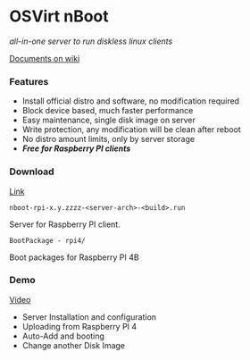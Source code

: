 # OSVirt nBoot
  _all-in-one server to run diskless linux clients_

  [Documents on wiki](https://github.com/os-virt/nboot/wiki)
  
### Features
  - Install official distro and software, no modification required
  - Block device based, much faster performance
  - Easy maintenance, single disk image on server
  - Write protection, any modification will be clean after reboot
  - No distro amount limits, only by server storage
  - ***Free for Raspberry PI clients***

### Download
[Link](https://drive.google.com/drive/folders/1NhjXsTQ1b0g8SMdH2N6fcIzUEd7BYSvf?usp=sharing)

  `nboot-rpi-x.y.zzzz-<server-arch>-<build>.run`

  Server for Raspberry PI client.
    
  `BootPackage - rpi4/`

  Boot packages for Raspberry PI 4B
  
### Demo
 [Video](https://youtu.be/-rKYfYdSFOA)
  - Server Installation and configuration
  - Uploading from Raspberry PI 4
  - Auto-Add and booting
  - Change another Disk Image
